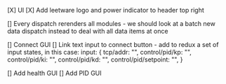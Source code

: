 
[X] UI
  [X] Add leetware logo and power indicator to header top right

[] Every dispatch rerenders all modules - we should look at a batch new data dispatch instead to deal with
  all data items at once

[] Connect GUI
  [] Link text input to connect button
    - add to redux a set of input states, in this case:
      input: {
        tcp/addr: "", 
        control/pid/kp: "",
        control/pid/ki: "",
        control/pid/kd: "",
        control/pid/setpoint: "",
      }

[] Add health GUI
[] Add PID GUI






